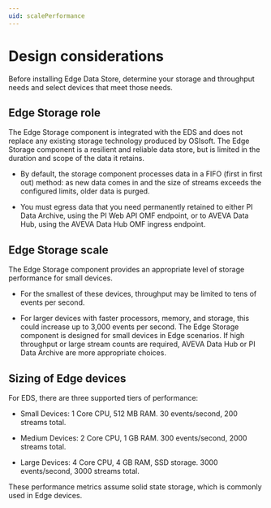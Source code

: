 ```yaml
---
uid: scalePerformance
---
```


# Design considerations

Before installing Edge Data Store, determine your storage and throughput needs and select devices that meet those needs.

## Edge Storage role

The Edge Storage component is integrated with the EDS and does not replace any existing storage technology produced by OSIsoft. The Edge Storage component is a resilient and reliable data store, but is limited in the duration and scope of the data it retains.

* By default, the storage component processes data in a FIFO (first in first out) method: as new data comes in and the size of streams exceeds the configured limits, older data is purged.

* You must egress data that you need permanently retained to either PI Data Archive, using the PI Web API OMF endpoint, or to AVEVA Data Hub, using the AVEVA Data Hub OMF ingress endpoint.

## Edge Storage scale

The Edge Storage component provides an appropriate level of storage performance for small devices.

* For the smallest of these devices, throughput may be limited to tens of events per second.

* For larger devices with faster processors, memory, and storage, this could increase up to 3,000 events per second. The Edge Storage component is designed for small devices in Edge scenarios. If high throughput or large stream counts are required, AVEVA Data Hub or PI Data Archive are more appropriate choices.

## Sizing of Edge devices

For EDS, there are three supported tiers of performance:

* Small Devices: 1 Core CPU, 512 MB RAM. 30 events/second, 200 streams total.

* Medium Devices: 2 Core CPU, 1 GB RAM. 300 events/second, 2000 streams total.

* Large Devices: 4 Core CPU, 4 GB RAM, SSD storage. 3000 events/second, 3000 streams total.

These performance metrics assume solid state storage, which is commonly used in Edge devices.
